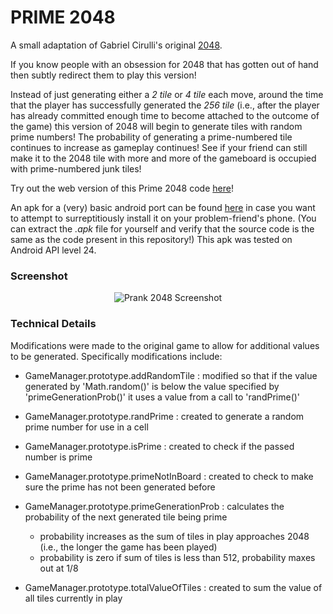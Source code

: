 # PRIME 2048
A small adaptation of Gabriel Cirulli's original [2048](https://github.com/gabrielecirulli/2048). 

If you know people with an obsession for 2048 that has gotten out of hand then subtly redirect them to play this version! 

Instead of just generating either a *2 tile* or *4 tile* each move, around the time that the player has successfully generated the *256 tile* \(i.e., after the player has already committed enough time to become attached to the outcome of the game\) this version of 2048 will begin to generate tiles with random prime numbers!
The probability of generating a prime-numbered tile continues to increase as gameplay continues! See if your friend can still make it to the 2048 tile with more and more of the gameboard is occupied with prime-numbered junk tiles!

Try out the web version of this Prime 2048 code [here](https://cinedan.github.io/2048-master_prank/index.html)!

An apk for a (very) basic android port can be found [here](https://cinedan.github.io/2048-master_prank/android_apk/2048.apk) in case you want to attempt to surreptitiously install it on your problem-friend's phone. \(You can extract the *.apk* file for yourself and verify that the source code is the same as the code present in this repository\!\)
This apk was tested on Android API level 24.

### Screenshot

<p align="center">
  <img src="https://cinedan.github.io/2048-master_prank/screenshot.png" alt="Prank 2048 Screenshot"/>
</p>


### Technical Details

Modifications were made to the original game to allow for additional values to be generated. Specifically modifications include:

- GameManager.prototype.addRandomTile : modified so that if the value generated by \'Math.random()\' is below the value specified by \'primeGenerationProb()\' it uses a value from a call to \'randPrime()\' 

- GameManager.prototype.randPrime : created to generate a random prime number for use in a cell

- GameManager.prototype.isPrime : created to check if the passed number is prime

- GameManager.prototype.primeNotInBoard : created to check to make sure the prime has not been generated before

- GameManager.prototype.primeGenerationProb : calculates the probability of the next generated tile being prime
	* probability increases as the sum of tiles in play approaches 2048 (i.e., the longer the game has been played)
	* probability is zero if sum of tiles is less than 512, probability maxes out at 1/8

- GameManager.prototype.totalValueOfTiles : created to sum the value of all tiles currently in play



<!---
## Donations
If you feel like you enjoyed messing with your friends enough to buy me a drink then you can donate to my BTC address: `1Ec6onfsQmoP9kkL3zkpB6c5sA4PVcXU2i`. Thank you very much!
-->

